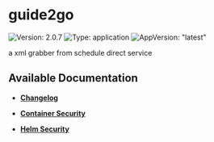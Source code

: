 # guide2go

![Version: 2.0.7](https://img.shields.io/badge/Version-2.0.7-informational?style=flat-square) ![Type: application](https://img.shields.io/badge/Type-application-informational?style=flat-square) ![AppVersion: "latest"](https://img.shields.io/badge/AppVersion-"latest"-informational?style=flat-square)

a xml grabber from schedule direct service

## Available Documentation

- [**Changelog**](CHANGELOG)

- [**Container Security**](container-security)

- [**Helm Security**](helm-security)

